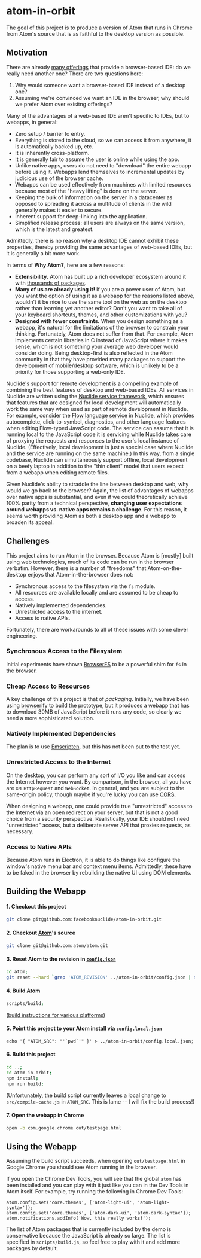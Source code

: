 # atom-in-orbit

The goal of this project is to produce a version of Atom that runs in Chrome
from Atom's source that is as faithful to the desktop version as possible.

## Motivation

There are already [many offerings](https://www.slant.co/topics/713/~cloud-ides)
that provide a browser-based IDE: do we really need another one? There are two
questions here:

1. Why would someone want a browser-based IDE instead of a desktop one?
2. Assuming we're convinced we want an IDE in the browser, why should we prefer
Atom over exisitng offerings?

Many of the advantages of a web-based IDE aren't specific to IDEs, but to
webapps, in general:

* Zero setup / barrier to entry.
* Everything is stored to the cloud, so we can access it from anywhere, it is
automatically backed up, etc.
* It is inherently cross-platform.
* It is generally fair to assume the user is online while using the app.
* Unlike native apps, users do not need to "download" the entire webapp before
  using it. Webapps lend themselves to incremental updates by judicious use
  of the browser cache.
* Webapps can be used effectively from machines with limited resources because
  most of the "heavy lifting" is done on the server.
* Keeping the bulk of information on the server in a datacenter as opposed to
  spreading it across a multitude of clients in the wild generally makes it
  easier to secure.
* Inherent support for deep-linking into the application.
* Simplified release process: all users are always on the same version, which is
  the latest and greatest.

Admittedly, there is no reason why a desktop IDE cannot exhibit these
properties, thereby providing the same advantages of web-based IDEs, but it is
generally a bit more work.

In terms of **Why Atom?**, here are a few reasons:

* **Extensibility.** Atom has built up a rich developer ecosystem around it with
[thousands of packages](https://atom.io/packages).
* **Many of us are already using it!** If you are a power user of Atom, but you
want the option of using it as a webapp for the reasons listed above, wouldn't
it be nice to use the same tool on the web as on the desktop rather than
learning yet another editor? Don't you want to take all of your keyboard
shortcuts, themes, and other customizations with you?
* **Designed with fewer constraints.** When you design something as a webapp,
it's natural for the limitations of the browser to constrain your thinking.
Fortunately, Atom does not suffer from that. For example, Atom implements
certain libraries in C instead of JavaScript where it makes sense, which is not
something your average web developer would consider doing. Being desktop-first
is also reflected in the Atom community in that they have provided many packages
to support the development of mobile/desktop software, which is unlikely to be a
priority for those supporting a web-only IDE.

Nuclide's support for remote development is a compelling example of combining
the best features of desktop and web-based IDEs. All services in Nuclide are
written using the [Nuclide service framework](
https://github.com/facebook/nuclide/wiki/Remote-Nuclide-Services), which ensures
that features that are designed for local development will automatically work
the same way when used as part of remote development in Nuclide. For example,
consider the [Flow language service](https://nuclide.io/docs/languages/flow/) in
Nuclide, which provides autocomplete, click-to-symbol, diagnostics, and other
language features when editing Flow-typed JavaScript code. The service can
assume that it is running local to the JavaScript code it is servicing while
Nuclide takes care of proxying the requests and responses to the user's local
instance of Nuclide. (Effectively, local development is just a special case
where Nuclide and the service are running on the same machine.)
In this way, from a single codebase, Nuclide can
simultaneously support offline, local development on a beefy laptop in addition
to the "thin client" model that users expect from a webapp when editing remote
files.

Given Nuclide's ability to straddle the line between desktop and web, why would
we go back to the browser? Again, the list of advantages of webapps over native
apps is substantial, and even if we could theoretically achieve 100% parity from
a technical perspective, **changing user expectations around webapps vs. native
apps remains a challenge**. For this reason, it seems worth providing Atom as
both a desktop app and a webapp to broaden its appeal.

## Challenges

This project aims to run Atom in the browser. Because Atom is [mostly]
built using web technologies, much of its code can be run in the browser
verbatim. However, there is a number of "freedoms" that Atom-on-the-desktop
enjoys that Atom-in-the-browser does not:

* Synchronous access to the filesystem via the `fs` module.
* All resources are available locally and are assumed to be cheap to access.
* Natively implemented dependencies.
* Unrestricted access to the internet.
* Access to native APIs.

Fortunately, there are workarounds to all of these issues with some clever
engineering.

### Synchronous Access to the Filesystem

Initial experiments have shown [BrowserFS](https://github.com/jvilk/BrowserFS)
to be a powerful shim for `fs` in the browser.

### Cheap Access to Resources

A key challenge of this project is that of *packaging*.
Initially, we have been using [browserify](http://browserify.org/) to build the
prototype, but it produces a webapp that has to download 30MB of JavaScript
before it runs any code, so clearly we need a more sophisticated solution.

### Natively Implemented Dependencies

The plan is to use [Emscripten](http://kripken.github.io/emscripten-site/), but
this has not been put to the test yet.

### Unrestricted Access to the Internet

On the desktop, you can perform any sort of I/O you like and can access the
Internet however you want. By comparison, in the browser, all you have are
`XMLHttpRequest` and `WebSocket`. In general, and you are subject to the
same-origin policy, though maybe if you're lucky you can use [CORS](
https://developer.mozilla.org/en-US/docs/Web/HTTP/Access_control_CORS).

When designing a webapp, one could provide true "unrestricted" access to the
Internet via an open redirect on your server, but that is not a good choice from
a security perspective. Realistically, your IDE should not need "unrestricted"
access, but a deliberate server API that proxies requests, as necessary.

### Access to Native APIs

Because Atom runs in Electron, it is able to do things like configure the
window's native menu bar and context menu items. Admittedly, these have to be
faked in the browser by rebuilding the native UI using DOM elements.

## Building the Webapp

#### 1. Checkout this project

```sh
git clone git@github.com:facebooknuclide/atom-in-orbit.git
```

#### 2. Checkout [Atom](https://github.com/atom/atom)'s source

```sh
git clone git@github.com:atom/atom.git
```

#### 3. Reset Atom to the revision in [`config.json`](https://github.com/facebooknuclide/atom-in-orbit/blob/master/config.json)

```sh
cd atom;
git reset --hard `grep 'ATOM_REVISION' ../atom-in-orbit/config.json | sed 's/[^0-9a-f]//g'`
```

#### 4. Build Atom

```sh
scripts/build;
```
([build instructions for various platforms](https://github.com/atom/atom/tree/master/docs/build-instructions))

#### 5. Point this project to your Atom install via `config.local.json`
```
echo '{ "ATOM_SRC": "'`pwd`'" }' > ../atom-in-orbit/config.local.json;
```
#### 6. Build this project
```sh
cd ..;
cd atom-in-orbit;
npm install;
npm run build;
```
(Unfortunately, the build script currently leaves a local change to
`src/compile-cache.js` in `ATOM_SRC`. This is lame -- I will fix the build
process!)
#### 7. Open the webapp in Chrome
```sh
open -b com.google.chrome out/testpage.html
```

## Using the Webapp

Assuming the build script succeeds, when opening `out/testpage.html` in Google Chrome you should see Atom running in the browser.

If you open the Chrome Dev
Tools, you will see that the global `atom` has been installed and you can play
with it just like you can in the Dev Tools in Atom itself. For example, try
running the following in Chrome Dev Tools:

```
atom.config.set('core.themes', ['atom-light-ui', 'atom-light-syntax']);
atom.config.set('core.themes', ['atom-dark-ui', 'atom-dark-syntax']);
atom.notifications.addInfo('Wow, this really works!');
```

The list of Atom packages that is currently included by the demo is conservative
because the JavaScript is already so large. The list is specified in
`scripts/build.js`, so feel free to play with it and add more packages by
default.
